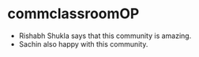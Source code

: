 # commclassroomOP
- Rishabh Shukla says that this community is amazing.
- Sachin also happy with this community.